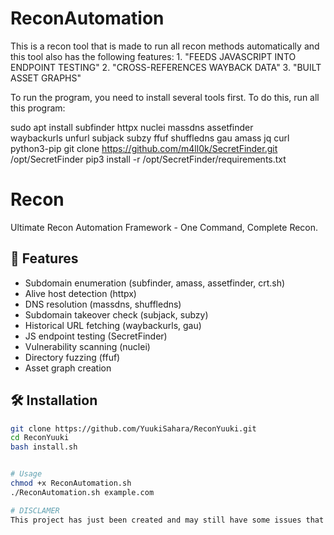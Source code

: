 # ReconAutomation
This is a recon tool that is made to run all recon methods automatically and this tool also has the following features: 1. "FEEDS JAVASCRIPT INTO ENDPOINT TESTING" 2. "CROSS-REFERENCES WAYBACK DATA" 3. "BUILT ASSET GRAPHS"

To run the program, you need to install several tools first. To do this, run all this program: 

sudo apt install subfinder httpx nuclei massdns assetfinder \
waybackurls unfurl subjack subzy ffuf shuffledns gau amass jq curl python3-pip
git clone https://github.com/m4ll0k/SecretFinder.git /opt/SecretFinder
pip3 install -r /opt/SecretFinder/requirements.txt

# Recon

Ultimate Recon Automation Framework - One Command, Complete Recon.

## 🚀 Features
- Subdomain enumeration (subfinder, amass, assetfinder, crt.sh)
- Alive host detection (httpx)
- DNS resolution (massdns, shuffledns)
- Subdomain takeover check (subjack, subzy)
- Historical URL fetching (waybackurls, gau)
- JS endpoint testing (SecretFinder)
- Vulnerability scanning (nuclei)
- Directory fuzzing (ffuf)
- Asset graph creation

## 🛠️ Installation
```bash
git clone https://github.com/YuukiSahara/ReconYuuki.git
cd ReconYuuki
bash install.sh


# Usage
chmod +x ReconAutomation.sh
./ReconAutomation.sh example.com

# DISCLAMER
This project has just been created and may still have some issues that need to be fixed, so it is still alpha.
